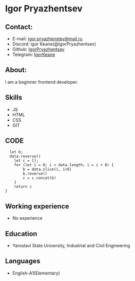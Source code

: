 # Igor Pryazhentsev #

## Contact: ##

* E-mail: igor.pryazhenstev@mail.ru
* Discord: igor Keane(@IgorPryazhentsev)
* Github: [IgorPryazhentsev](https://github.com/IgorPryazhentsev)
* Telegram: [IgorKeane](https://t.me/IgorKeane)

## About: ##

I am a beginner frontend developer. 

## Skills ##

* JS
* HTML
* CSS
* GIT

## CODE ##

```function dataReverse(data) {
  let b;
  data.reverse()
    let c = [];
    for (let i = 0; i < data.length; i = i + 8) {
        b = data.slice(i, i+8)
        b.reverse()
        c = c.concat(b)
    }
    return c
}
```

## Working experience ##

* No experience

## Education ##

* Yaroslavl State University, Industrial and Civil Engineering

## Languages ##

* English-A1(Elementary)